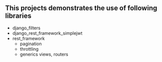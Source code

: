 ## This projects demonstrates the use of following libraries
- django_filters
- django_rest_framework_simplejwt
- rest_framework
    - pagination
    - throttling
    - generics views, routers